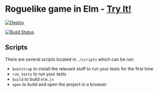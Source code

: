 # Roguelike game in Elm - [Try It!](http://elm-rogue.materialdesignr.com)

[![Deploy](https://www.herokucdn.com/deploy/button.png)](https://heroku.com/deploy)

[![Build Status](https://travis-ci.org/chendrix/elm-rogue.svg?branch=master)](https://travis-ci.org/chendrix/elm-rogue)

## Scripts

There are several scripts located in `./scripts` which can be run:

* `bootstrap` to install the relevant stuff to run your tests for the first time
* `run_tests` to run your tests
* `build` to build `elm.js`
* `open` to build and open the project in a browser
